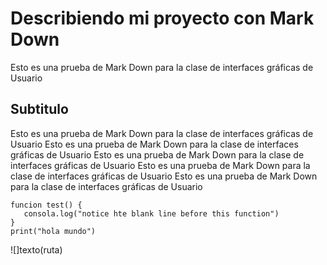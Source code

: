 # Describiendo mi proyecto con Mark Down

Esto es una prueba de Mark Down para la clase de interfaces gráficas de Usuario

## Subtitulo
Esto es una prueba de Mark Down para la clase de interfaces gráficas de Usuario
Esto es una prueba de Mark Down para la clase de interfaces gráficas de Usuario
Esto es una prueba de Mark Down para la clase de interfaces gráficas de Usuario
Esto es una prueba de Mark Down para la clase de interfaces gráficas de Usuario
Esto es una prueba de Mark Down para la clase de interfaces gráficas de Usuario

```
funcion test() {
   consola.log("notice hte blank line before this function")
}
print("hola mundo")
```

![]texto(ruta)
